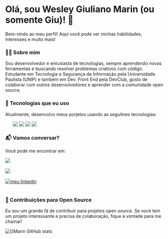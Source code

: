 # Olá, sou Wesley Giuliano Marin (ou somente Giu)! 👋

Bem-vindo ao meu perfil! Aqui você pode ver minhas habilidades, interesses e muito mais!

<div>
  <h3>👨‍💻 Sobre mim</h3>
  <p>Sou desenvolvedor e entusiasta de tecnologias, sempre aprendendo novas ferramentas e buscando resolver problemas criativos com código. Estudante em Tecnologia e Segurança da Informação pela Universidade Paulista (UNIP) e também em Dev. Front End pela DevClub, gosto de colaborar com outros desenvolvedores e aprender com a comunidade open source.</p>
</div>

<div>
  <h3>🔧 Tecnologias que eu uso</h3>
  <p>Atualmente, desenvolvo meus porjetos usando as seguitnes tecnologias:</p>
  <ul>
  <img src="https://img.shields.io/badge/JavaScript-F7DF1E?style=for-the-badge&logo=javascript&logoColor=black"/> 
    <img src="https://img.shields.io/badge/CSS3-1572B6?style=for-the-badge&logo=css3&logoColor=white"/> 
  <img src="https://img.shields.io/badge/React-20232A?style=for-the-badge&logo=react&logoColor=61DAFB"/> 
   <img src="https://img.shields.io/badge/HTML5-E34F26?style=for-the-badge&logo=html5&logoColor=white"/> 
  </ul>
</div>

<div>
  <h3>📬 Vamos conversar?</h3>
  <p>Você pode me encontrar em:</p>


  <a href="https://www.instagram.com/wesley_giuliano/" title="Visite meu insta">
  <img src="https://img.shields.io/badge/Instagram-E4405F?style=for-the-badge&logo=instagram&logoColor=white">
</a> 
<br>
<br>
 <a href="mailto:wesley.giuliano@gmail.com" title="Entre em ctt por e-mail">
  <img src="https://img.shields.io/badge/Gmail-D14836?style=for-the-badge&logo=gmail&logoColor=white">
</a> 
<br>
<br>
    
  <a href="https://www.linkedin.com/in/wesleygmarin/" title="Visite meu linkedin">
  <img src="https://img.shields.io/badge/LinkedIn-0077B5?style=for-the-badge&logo=linkedin&logoColor=white" alt="meu linkedin">
</a> 
<br>
<br>
    	
  </div>
  <h3>🔄 Contribuições para Open Source</h3>
  <p>Eu sou um grande fã de contribuir para projetos open source. Se você tem um projeto interessante e precisa de colaboração, fique à vontade para me chamar!</p>
</div>


![GMarin GitHub stats](https://github-readme-stats.vercel.app/api?username=GMarin89&show_icons=true&theme=tokyonight)
